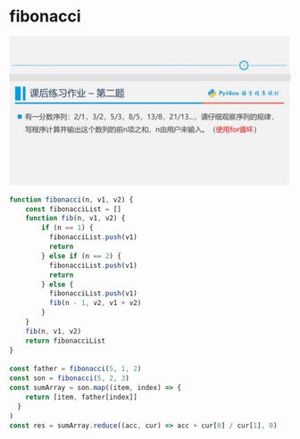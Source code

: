 <!--
 * @Author: your name
 * @Date: 2021-01-29 20:57:13
 * @LastEditTime: 2021-01-29 21:36:47
 * @LastEditors: Please set LastEditors
 * @Description: In User Settings Edit
 * @FilePath: /vuepress-starter/docs/JavaScript/arg/a.md
-->
# fibonacci

![Image from alias](./pics/fibonacci.jpeg)

```js
function fibonacci(n, v1, v2) {
    const fibonacciList = []
    function fib(n, v1, v2) {
        if (n == 1) {
          fibonacciList.push(v1)
          return
        } else if (n == 2) {
          fibonacciList.push(v1)
          return
        } else {
          fibonacciList.push(v1)
          fib(n - 1, v2, v1 + v2)
        }
    }
    fib(n, v1, v2)
    return fibonacciList
}

const father = fibonacci(5, 1, 2)
const son = fibonacci(5, 2, 3)
const sumArray = son.map((item, index) => {
    return [item, father[index]]
  }
)
const res = sumArray.reduce((acc, cur) => acc + cur[0] / cur[1], 0)
```
